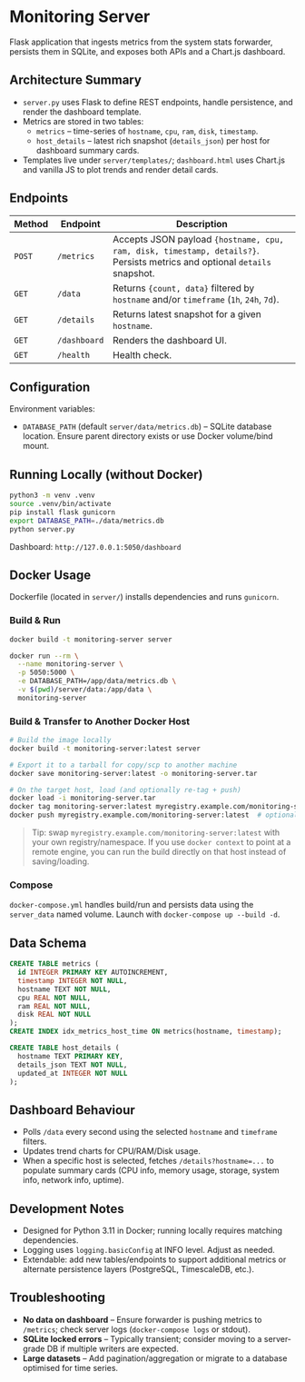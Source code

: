 # Monitoring Server

Flask application that ingests metrics from the system stats forwarder, persists them in SQLite, and exposes both APIs and a Chart.js dashboard.

## Architecture Summary
- `server.py` uses Flask to define REST endpoints, handle persistence, and render the dashboard template.
- Metrics are stored in two tables:
  - `metrics` – time-series of `hostname`, `cpu`, `ram`, `disk`, `timestamp`.
  - `host_details` – latest rich snapshot (`details_json`) per host for dashboard summary cards.
- Templates live under `server/templates/`; `dashboard.html` uses Chart.js and vanilla JS to plot trends and render detail cards.

## Endpoints
| Method | Endpoint | Description |
|--------|----------|-------------|
| `POST` | `/metrics` | Accepts JSON payload `{hostname, cpu, ram, disk, timestamp, details?}`. Persists metrics and optional `details` snapshot. |
| `GET` | `/data` | Returns `{count, data}` filtered by `hostname` and/or `timeframe` (`1h`, `24h`, `7d`). |
| `GET` | `/details` | Returns latest snapshot for a given `hostname`. |
| `GET` | `/dashboard` | Renders the dashboard UI. |
| `GET` | `/health` | Health check. |

## Configuration
Environment variables:
- `DATABASE_PATH` (default `server/data/metrics.db`) – SQLite database location. Ensure parent directory exists or use Docker volume/bind mount.

## Running Locally (without Docker)
```sh
python3 -m venv .venv
source .venv/bin/activate
pip install flask gunicorn
export DATABASE_PATH=./data/metrics.db
python server.py
```
Dashboard: `http://127.0.0.1:5050/dashboard`

## Docker Usage
Dockerfile (located in `server/`) installs dependencies and runs `gunicorn`.
### Build & Run
```sh
docker build -t monitoring-server server

docker run --rm \
  --name monitoring-server \
  -p 5050:5000 \
  -e DATABASE_PATH=/app/data/metrics.db \
  -v $(pwd)/server/data:/app/data \
  monitoring-server
```
### Build & Transfer to Another Docker Host
```sh
# Build the image locally
docker build -t monitoring-server:latest server

# Export it to a tarball for copy/scp to another machine
docker save monitoring-server:latest -o monitoring-server.tar

# On the target host, load (and optionally re-tag + push)
docker load -i monitoring-server.tar
docker tag monitoring-server:latest myregistry.example.com/monitoring-server:latest
docker push myregistry.example.com/monitoring-server:latest  # optional
```

> Tip: swap `myregistry.example.com/monitoring-server:latest` with your own registry/namespace. If you use `docker context`
> to point at a remote engine, you can run the build directly on that host instead of saving/loading.

### Compose
`docker-compose.yml` handles build/run and persists data using the `server_data` named volume. Launch with `docker-compose up --build -d`.

## Data Schema
```sql
CREATE TABLE metrics (
  id INTEGER PRIMARY KEY AUTOINCREMENT,
  timestamp INTEGER NOT NULL,
  hostname TEXT NOT NULL,
  cpu REAL NOT NULL,
  ram REAL NOT NULL,
  disk REAL NOT NULL
);
CREATE INDEX idx_metrics_host_time ON metrics(hostname, timestamp);

CREATE TABLE host_details (
  hostname TEXT PRIMARY KEY,
  details_json TEXT NOT NULL,
  updated_at INTEGER NOT NULL
);
```

## Dashboard Behaviour
- Polls `/data` every second using the selected `hostname` and `timeframe` filters.
- Updates trend charts for CPU/RAM/Disk usage.
- When a specific host is selected, fetches `/details?hostname=...` to populate summary cards (CPU info, memory usage, storage, system info, network info, uptime).

## Development Notes
- Designed for Python 3.11 in Docker; running locally requires matching dependencies.
- Logging uses `logging.basicConfig` at INFO level. Adjust as needed.
- Extendable: add new tables/endpoints to support additional metrics or alternate persistence layers (PostgreSQL, TimescaleDB, etc.).

## Troubleshooting
- **No data on dashboard** – Ensure forwarder is pushing metrics to `/metrics`; check server logs (`docker-compose logs` or stdout).
- **SQLite locked errors** – Typically transient; consider moving to a server-grade DB if multiple writers are expected.
- **Large datasets** – Add pagination/aggregation or migrate to a database optimised for time series.
